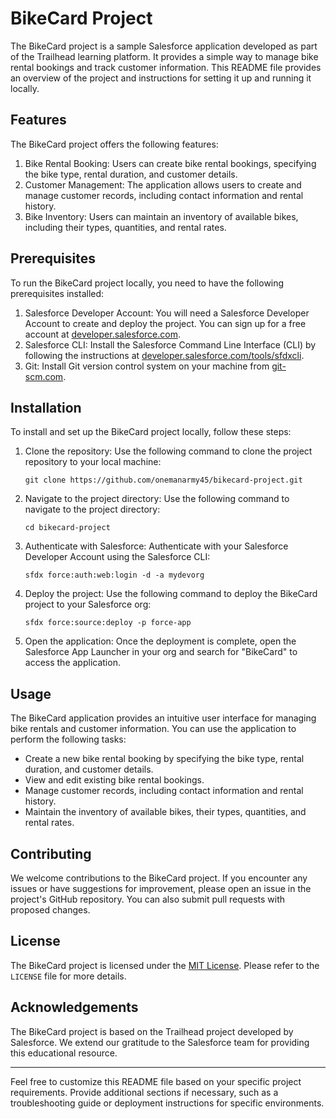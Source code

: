 # BikeCard Project

The BikeCard project is a sample Salesforce application developed as part of the Trailhead learning platform. It provides a simple way to manage bike rental bookings and track customer information. This README file provides an overview of the project and instructions for setting it up and running it locally.

## Features

The BikeCard project offers the following features:

1. Bike Rental Booking: Users can create bike rental bookings, specifying the bike type, rental duration, and customer details.
2. Customer Management: The application allows users to create and manage customer records, including contact information and rental history.
3. Bike Inventory: Users can maintain an inventory of available bikes, including their types, quantities, and rental rates.

## Prerequisites

To run the BikeCard project locally, you need to have the following prerequisites installed:

1. Salesforce Developer Account: You will need a Salesforce Developer Account to create and deploy the project. You can sign up for a free account at [developer.salesforce.com](https://developer.salesforce.com/signup).
2. Salesforce CLI: Install the Salesforce Command Line Interface (CLI) by following the instructions at [developer.salesforce.com/tools/sfdxcli](https://developer.salesforce.com/tools/sfdxcli).
3. Git: Install Git version control system on your machine from [git-scm.com](https://git-scm.com/downloads).

## Installation

To install and set up the BikeCard project locally, follow these steps:

1. Clone the repository: Use the following command to clone the project repository to your local machine:
   ```
   git clone https://github.com/onemanarmy45/bikecard-project.git
   ```

2. Navigate to the project directory: Use the following command to navigate to the project directory:
   ```
   cd bikecard-project
   ```

3. Authenticate with Salesforce: Authenticate with your Salesforce Developer Account using the Salesforce CLI:
   ```
   sfdx force:auth:web:login -d -a mydevorg
   ```

4. Deploy the project: Use the following command to deploy the BikeCard project to your Salesforce org:
   ```
   sfdx force:source:deploy -p force-app
   ```

5. Open the application: Once the deployment is complete, open the Salesforce App Launcher in your org and search for "BikeCard" to access the application.

## Usage

The BikeCard application provides an intuitive user interface for managing bike rentals and customer information. You can use the application to perform the following tasks:

- Create a new bike rental booking by specifying the bike type, rental duration, and customer details.
- View and edit existing bike rental bookings.
- Manage customer records, including contact information and rental history.
- Maintain the inventory of available bikes, their types, quantities, and rental rates.

## Contributing

We welcome contributions to the BikeCard project. If you encounter any issues or have suggestions for improvement, please open an issue in the project's GitHub repository. You can also submit pull requests with proposed changes.

## License

The BikeCard project is licensed under the [MIT License](https://opensource.org/licenses/MIT). Please refer to the `LICENSE` file for more details.

## Acknowledgements

The BikeCard project is based on the Trailhead project developed by Salesforce. We extend our gratitude to the Salesforce team for providing this educational resource.

---

Feel free to customize this README file based on your specific project requirements. Provide additional sections if necessary, such as a troubleshooting guide or deployment instructions for specific environments.
